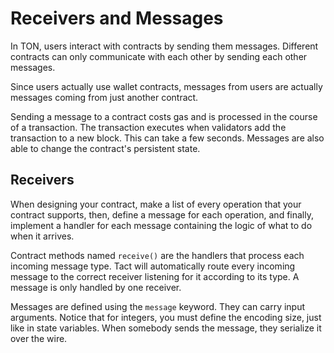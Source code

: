 # Receivers and Messages

In TON, users interact with contracts by sending them messages. Different contracts can only communicate with each other by sending each other messages.

Since users actually use wallet contracts, messages from users are actually messages coming from just another contract.

Sending a message to a contract costs gas and is processed in the course of a transaction. The transaction executes when validators add the transaction to a new block. This can take a few seconds. Messages are also able to change the contract's persistent state.

## Receivers

When designing your contract, make a list of every operation that your contract supports, then, define a message for each operation, and finally, implement a handler for each message containing the logic of what to do when it arrives.

Contract methods named `receive()` are the handlers that process each incoming message type. Tact will automatically route every incoming message to the correct receiver listening for it according to its type. A message is only handled by one receiver.

Messages are defined using the `message` keyword. They can carry input arguments. Notice that for integers, you must define the encoding size, just like in state variables. When somebody sends the message, they serialize it over the wire.